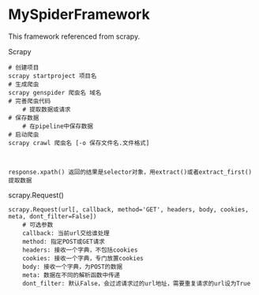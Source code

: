 # MySpiderFramework
This framework referenced from scrapy.

Scrapy

    # 创建项目
    scrapy startproject 项目名
    # 生成爬虫
    scrapy genspider 爬虫名 域名
    # 完善爬虫代码
    	# 提取数据或请求
    # 保存数据
    	# 在pipeline中保存数据
    # 启动爬虫
    scrapy crawl 爬虫名 [-o 保存文件名.文件格式]



    response.xpath() 返回的结果是selector对象，用extract()或者extract_first()提取数据

scrapy.Request()

    scrapy.Request(url[, callback, method='GET', headers, body, cookies, meta, dont_filter=False])
    	# 可选参数
        callback: 当前url交给谁处理
        method: 指定POST或GET请求
        headers: 接收一个字典，不包括cookies
        cookies: 接收一个字典，专门放置cookies
        body: 接收一个字典，为POST的数据
        meta: 数据在不同的解析函数中传递
        dont_filter: 默认False，会过滤请求过的url地址，需要重复请求的url设为True


